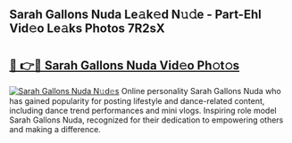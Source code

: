 ## Sarah Gallons Nuda Le𝚊k𝚎d N𝚞𝚍e - Part-Ehl Vid𝚎o Le𝚊ks Photos 7R2sX

# <h2><a href="http://fbfhq4s.evod.top/?m=Sarah+Gallons+Nuda">🔗 👉🔴 Sarah Gallons Nuda Vid𝚎o Ph𝚘t𝚘s</a></h2>

[![Sarah Gallons Nuda N𝚞d𝚎s](https://i.imgur.com/8V9OHl7.gif)](http://fbfhq4s.evod.top/?m=Sarah+Gallons+Nuda)
Online personality Sarah Gallons Nuda who has gained popularity for posting lifestyle and dance-related content, including dance trend performances and mini vlogs. Inspiring role model Sarah Gallons Nuda, recognized for their dedication to empowering others and making a difference. 
